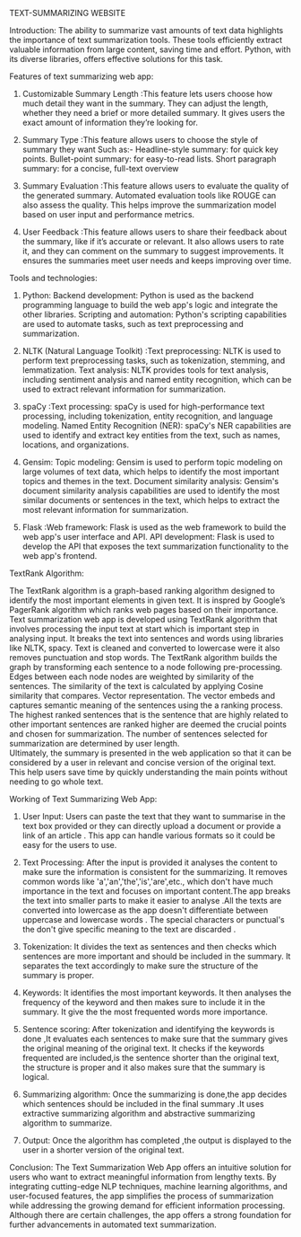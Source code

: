 TEXT-SUMMARIZING WEBSITE

Introduction:
The ability to summarize vast amounts of text data highlights the importance of text summarization tools. These tools efficiently extract valuable information from large content, saving time and effort. Python, with its diverse libraries, offers effective solutions for this task.


Features of text summarizing web app:
 
1. Customizable Summary Length :This feature lets users choose how much detail they want in the summary. They can adjust the length, whether they need a brief or more detailed summary. It gives users the exact amount of information they’re looking for.
 
2. Summary Type :This feature allows users to choose the style of summary they want      Such as:-      Headline-style summary: for quick key points.
 Bullet-point summary: for easy-to-read lists.
 Short paragraph summary: for a concise, full-text overview

3. Summary Evaluation :This feature allows users to evaluate the quality of the generated summary. Automated evaluation tools like ROUGE can also assess the quality. This helps improve the summarization model based on user input and performance metrics.
 
4. User Feedback :This feature allows users to share their feedback about the summary, like if it’s accurate or relevant. It also allows users to rate it, and they can comment on the summary to suggest improvements. It ensures the summaries meet user needs and keeps improving over time.

 
Tools and technologies:
 
1. Python: Backend development: Python is used as the backend programming language to build the web app's logic and integrate the other libraries.
Scripting and automation: Python's scripting capabilities are used to automate tasks, such as text preprocessing and summarization.
 
2. NLTK (Natural Language Toolkit) :Text preprocessing: NLTK is used to perform text preprocessing tasks, such as tokenization, stemming, and lemmatization.
Text analysis: NLTK provides tools for text analysis, including sentiment analysis and named entity recognition, which can be used to extract relevant information for summarization.
 
3. spaCy :Text processing: spaCy is used for high-performance text processing, including tokenization, entity recognition, and language modeling.
Named Entity Recognition (NER): spaCy's NER capabilities are used to identify and extract key entities from the text, such as names, locations, and organizations.
 
4. Gensim: Topic modeling: Gensim is used to perform topic modeling on large volumes of    text data, which helps to identify the most important topics and themes in the text.
Document similarity analysis: Gensim's document similarity analysis capabilities are used to identify the most similar documents or sentences in the text, which helps to extract the most relevant information for summarization.
 
5. Flask :Web framework: Flask is used as the web framework to build the web app's user interface and API.
API development: Flask is used to develop the API that exposes the text summarization functionality to the web app's frontend.

 
TextRank Algorithm:

The TextRank algorithm is a graph-based ranking algorithm designed to identify the most  important elements in given text. It is inspred by Google’s PagerRank algorithm which ranks web pages based on their importance.
Text summarization web app is developed using TextRank algorithm that involves   processing the input text at start which is important step in analysing input. It breaks the text into sentences and words using libraries like NLTK, spacy. Text is cleaned and converted to lowercase were it also removes punctuation and stop words.
The TextRank algorithm builds the graph by transforming each sentence to a node following pre-processing. Edges between each node nodes are weighted by similarity of the sentences. The similarity of the text is calculated by applying Cosine similarity that compares. Vector representation. The vector embeds and captures semantic meaning of the sentences using the a ranking process. The highest ranked sentences that is the sentence that are highly related to other important sentences are ranked higher are deemed the crucial points and chosen for summarization.  The number of sentences selected for summarization are determined by user length.  
Ultimately, the summary is presented in the web application  so that it can be considered by a user in relevant and concise version of the original text. This help users save time by quickly understanding the main points without needing to go whole text.

 
Working of Text Summarizing Web App:
 
1. User Input: Users can paste the text that they want to summarise in the text box provided or they can directly upload a document or provide a link of an article . This app can handle various formats so it could be easy for the users to use.  	 	 	   
2. Text Processing: After the input is provided it analyses the content to make sure the information is consistent for the summarizing. It removes common words like 'a','an','the','is','are',etc., which don't have much importance in the text and focuses on important content.The app breaks  the text into smaller parts to make it easier to analyse .All the texts are converted into lowercase as the app doesn't differentiate between uppercase and lowercase words . The special characters or punctual's the don't give specific meaning to the text are discarded .
 
3. Tokenization: It divides the text as sentences and then checks which sentences are more important and should be included in the summary. It separates the text accordingly to make sure the structure of the summary is proper.
 
4. Keywords: It identifies the most important keywords. It then analyses the frequency of the keyword and then makes sure to include it in the summary. It give the the most frequented words more importance.
 
5. Sentence scoring: After tokenization and identifying the keywords is done ,It evaluates each sentences to make sure that the summary gives the original meaning of the original text. It checks if the keywords frequented are included,is the sentence shorter than the original text, the structure is proper and it also makes sure that the summary is logical.

6. Summarizing algorithm: Once the summarizing is done,the app decides which sentences should be included in the final summary .It uses extractive summarizing algorithm and abstractive summarizing algorithm to summarize.
 
7. Output: Once the algorithm has completed ,the output is displayed to the user in a shorter version of the original text.

Conclusion:
The Text Summarization Web App offers an intuitive solution for users who want to extract meaningful information from lengthy texts. By integrating cutting-edge NLP techniques, machine learning algorithms, and user-focused features, the app simplifies the process of summarization while addressing the growing demand for efficient information processing. Although there are certain challenges, the app offers a strong foundation for further advancements in automated text summarization.
